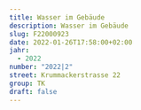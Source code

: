 ```yaml
---
title: Wasser im Gebäude
description: Wasser im Gebäude
slug: F22000923
date: 2022-01-26T17:58:00+02:00
jahr:
  - 2022
number: "2022|2"
street: Krummackerstrasse 22
group: TK
draft: false
---
```

